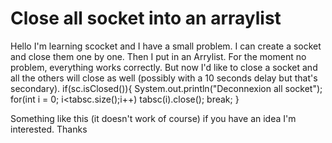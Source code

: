 
# Close all socket into an arraylist

Hello I'm learning scocket and I have a small problem. I can create a socket and close them one by one. Then I put in an Arrylist. For the moment no problem, everything works correctly. But now I'd like to close a socket and all the others will close as well (possibly with a 10 seconds delay but that's secondary).
if(sc.isClosed()){
    System.out.println("Deconnexion all socket");
    for(int i = 0; i<tabsc.size();i++)
        tabsc(i).close();
    break;
}

Something like this (it doesn't work of course)
if you have an idea I'm interested. Thanks

        